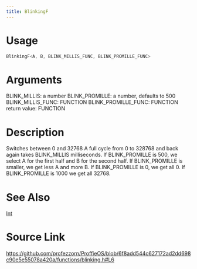```yaml
---
title: BlinkingF
---
```


# Usage
```cpp
BlinkingF<A, B, BLINK_MILLIS_FUNC, BLINK_PROMILLE_FUNC>
```

# Arguments
BLINK_MILLIS: a number
BLINK_PROMILLE: a number, defaults to 500
BLINK_MILLIS_FUNC: FUNCTION
BLINK_PROMILLE_FUNC: FUNCTION
return value: FUNCTION

# Description
Switches between 0 and 32768
A full cycle from 0 to 328768 and back again takes BLINK_MILLIS milliseconds.
If BLINK_PROMILLE is 500, we select A for the first half and B for the
second half. If BLINK_PROMILLE is smaller, we get less A and more B.
If BLINK_PROMILLE is 0, we get all 0.
If BLINK_PROMILLE is 1000 we get all 32768.


# See Also
[Int](/config/functions/Int.html)

# Source Link
https://github.com/profezzorn/ProffieOS/blob/6f8add544c627172ad2dd698c90e5e55078a420a/functions/blinking.h#L6
